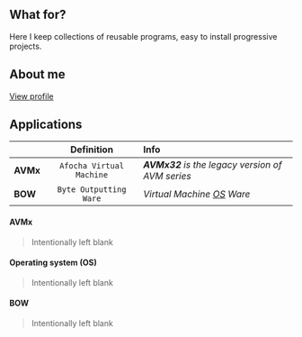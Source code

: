 ## What for?

Here I keep collections of reusable programs, easy to install progressive projects.

## About me

[View profile](https://afocha.org/profile/aohycent)

## Applications

|      |    Definition    | Info |
| :--  |     :--:    | :--  |
| **AVMx** |  `Afocha Virtual Machine` | _**AVMx32** is the legacy version of AVM series_ |
|**BOW** | `Byte Outputting Ware` | _Virtual Machine [OS](#Operating-system) Ware_ |

#### AVMx

> Intentionally left blank

#### Operating system (OS)

> Intentionally left blank

#### BOW

> Intentionally left blank
